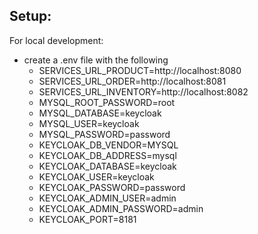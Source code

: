 ## Setup:

For local development:
- create a .env file with the following
    - SERVICES_URL_PRODUCT=http://localhost:8080
    - SERVICES_URL_ORDER=http://localhost:8081
    - SERVICES_URL_INVENTORY=http://localhost:8082
    - MYSQL_ROOT_PASSWORD=root
    - MYSQL_DATABASE=keycloak
    - MYSQL_USER=keycloak
    - MYSQL_PASSWORD=password
    - KEYCLOAK_DB_VENDOR=MYSQL
    - KEYCLOAK_DB_ADDRESS=mysql
    - KEYCLOAK_DATABASE=keycloak
    - KEYCLOAK_USER=keycloak
    - KEYCLOAK_PASSWORD=password
    - KEYCLOAK_ADMIN_USER=admin
    - KEYCLOAK_ADMIN_PASSWORD=admin
    - KEYCLOAK_PORT=8181
